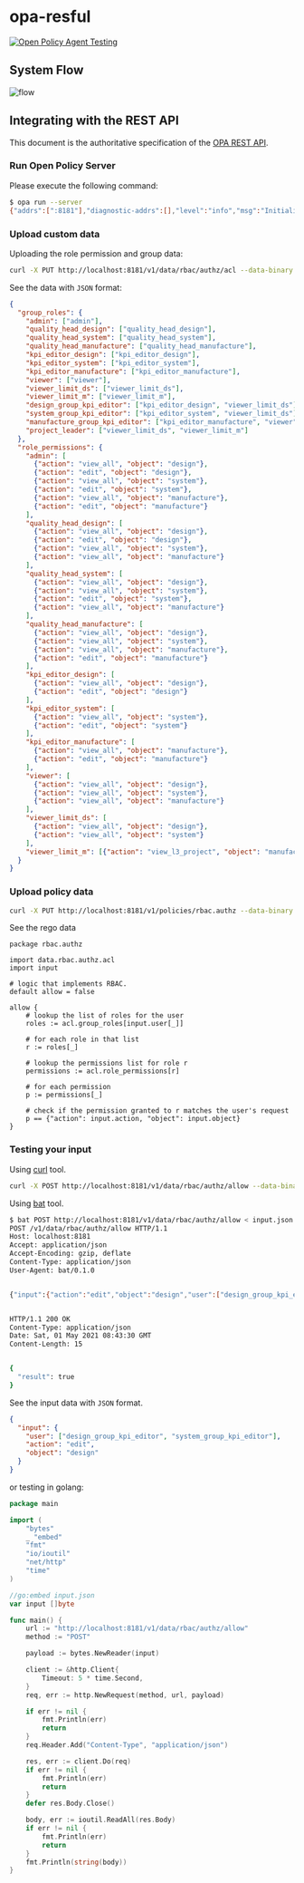 # opa-resful

[![Open Policy Agent Testing](https://github.com/go-training/opa-restful/actions/workflows/opa.yml/badge.svg)](https://github.com/go-training/opa-restful/actions/workflows/opa.yml)

## System Flow

![flow](./images/flow.png)

## Integrating with the REST API

This document is the authoritative specification of the [OPA REST API](https://www.openpolicyagent.org/docs/latest/rest-api/).

### Run Open Policy Server

Please execute the following command:

```sh
$ opa run --server
{"addrs":[":8181"],"diagnostic-addrs":[],"level":"info","msg":"Initializing server.","time":"2021-04-27T15:54:57+08:00"}
```

### Upload custom data

Uploading the role permission and group data:

```sh
curl -X PUT http://localhost:8181/v1/data/rbac/authz/acl --data-binary @data.json
```

See the data with `JSON` format:

[embedmd]:# (data.json)
```json
{
  "group_roles": {
    "admin": ["admin"],
    "quality_head_design": ["quality_head_design"],
    "quality_head_system": ["quality_head_system"],
    "quality_head_manufacture": ["quality_head_manufacture"],
    "kpi_editor_design": ["kpi_editor_design"],
    "kpi_editor_system": ["kpi_editor_system"],
    "kpi_editor_manufacture": ["kpi_editor_manufacture"],
    "viewer": ["viewer"],
    "viewer_limit_ds": ["viewer_limit_ds"],
    "viewer_limit_m": ["viewer_limit_m"],
    "design_group_kpi_editor": ["kpi_editor_design", "viewer_limit_ds"],
    "system_group_kpi_editor": ["kpi_editor_system", "viewer_limit_ds"],
    "manufacture_group_kpi_editor": ["kpi_editor_manufacture", "viewer"],
    "project_leader": ["viewer_limit_ds", "viewer_limit_m"]
  },
  "role_permissions": {
    "admin": [
      {"action": "view_all", "object": "design"},
      {"action": "edit", "object": "design"},
      {"action": "view_all", "object": "system"},
      {"action": "edit", "object": "system"},
      {"action": "view_all", "object": "manufacture"},
      {"action": "edit", "object": "manufacture"}
    ],
    "quality_head_design": [
      {"action": "view_all", "object": "design"},
      {"action": "edit", "object": "design"},
      {"action": "view_all", "object": "system"},
      {"action": "view_all", "object": "manufacture"}
    ],
    "quality_head_system": [
      {"action": "view_all", "object": "design"},
      {"action": "view_all", "object": "system"},
      {"action": "edit", "object": "system"},
      {"action": "view_all", "object": "manufacture"}
    ],
    "quality_head_manufacture": [
      {"action": "view_all", "object": "design"},
      {"action": "view_all", "object": "system"},
      {"action": "view_all", "object": "manufacture"},
      {"action": "edit", "object": "manufacture"}
    ],
    "kpi_editor_design": [
      {"action": "view_all", "object": "design"},
      {"action": "edit", "object": "design"}
    ],
    "kpi_editor_system": [
      {"action": "view_all", "object": "system"},
      {"action": "edit", "object": "system"}
    ],
    "kpi_editor_manufacture": [
      {"action": "view_all", "object": "manufacture"},
      {"action": "edit", "object": "manufacture"}
    ],
    "viewer": [
      {"action": "view_all", "object": "design"},
      {"action": "view_all", "object": "system"},
      {"action": "view_all", "object": "manufacture"}
    ],
    "viewer_limit_ds": [
      {"action": "view_all", "object": "design"},
      {"action": "view_all", "object": "system"}
    ],
    "viewer_limit_m": [{"action": "view_l3_project", "object": "manufacture"}]
  }
}
```

### Upload policy data

```sh
curl -X PUT http://localhost:8181/v1/policies/rbac.authz --data-binary @rbac.authz.rego
```

See the rego data

[embedmd]:# (rbac.authz.rego)
```rego
package rbac.authz

import data.rbac.authz.acl
import input

# logic that implements RBAC.
default allow = false

allow {
	# lookup the list of roles for the user
	roles := acl.group_roles[input.user[_]]

	# for each role in that list
	r := roles[_]

	# lookup the permissions list for role r
	permissions := acl.role_permissions[r]

	# for each permission
	p := permissions[_]

	# check if the permission granted to r matches the user's request
	p == {"action": input.action, "object": input.object}
}
```

### Testing your input

Using [curl](https://curl.se/) tool.

```sh
curl -X POST http://localhost:8181/v1/data/rbac/authz/allow --data-binary @input.json
```

Using [bat](https://github.com/astaxie/bat) tool.

```sh
$ bat POST http://localhost:8181/v1/data/rbac/authz/allow < input.json
POST /v1/data/rbac/authz/allow HTTP/1.1
Host: localhost:8181
Accept: application/json
Accept-Encoding: gzip, deflate
Content-Type: application/json
User-Agent: bat/0.1.0


{"input":{"action":"edit","object":"design","user":["design_group_kpi_editor","system_group_kpi_editor"]}}


HTTP/1.1 200 OK
Content-Type: application/json
Date: Sat, 01 May 2021 08:43:30 GMT
Content-Length: 15


{
  "result": true
}
```

See the input data with `JSON` format.

[embedmd]:# (input.json)
```json
{
  "input": {
    "user": ["design_group_kpi_editor", "system_group_kpi_editor"],
    "action": "edit",
    "object": "design"
  }
}
```

or testing in golang:

[embedmd]:# (main.go)
```go
package main

import (
	"bytes"
	_ "embed"
	"fmt"
	"io/ioutil"
	"net/http"
	"time"
)

//go:embed input.json
var input []byte

func main() {
	url := "http://localhost:8181/v1/data/rbac/authz/allow"
	method := "POST"

	payload := bytes.NewReader(input)

	client := &http.Client{
		Timeout: 5 * time.Second,
	}
	req, err := http.NewRequest(method, url, payload)

	if err != nil {
		fmt.Println(err)
		return
	}
	req.Header.Add("Content-Type", "application/json")

	res, err := client.Do(req)
	if err != nil {
		fmt.Println(err)
		return
	}
	defer res.Body.Close()

	body, err := ioutil.ReadAll(res.Body)
	if err != nil {
		fmt.Println(err)
		return
	}
	fmt.Println(string(body))
}
```
